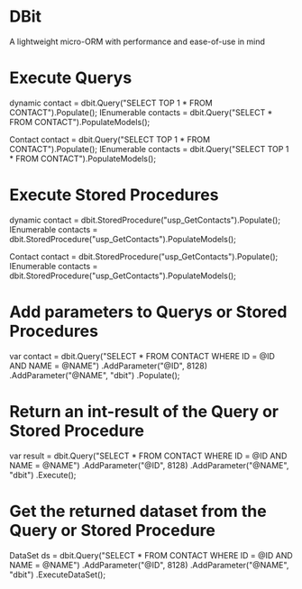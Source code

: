 DBit
====

A lightweight micro-ORM with performance and ease-of-use in mind


Execute Querys
==
dynamic contact = dbit.Query("SELECT TOP 1 * FROM CONTACT").Populate();
IEnumerable<dynamic> contacts = dbit.Query("SELECT * FROM CONTACT").PopulateModels();

Contact contact = dbit.Query("SELECT TOP 1 * FROM CONTACT").Populate<Contact>();
IEnumerable<Contact> contacts = dbit.Query("SELECT TOP 1 * FROM CONTACT").PopulateModels<Contact>();

Execute Stored Procedures
==
dynamic contact = dbit.StoredProcedure("usp_GetContacts").Populate();
IEnumerable<dynamic> contacts = dbit.StoredProcedure("usp_GetContacts").PopulateModels();

Contact contact = dbit.StoredProcedure("usp_GetContacts").Populate<Contact>();
IEnumerable<Contact> contacts = dbit.StoredProcedure("usp_GetContacts").PopulateModels<Contact>();

Add parameters to Querys or Stored Procedures
===
var contact = dbit.Query("SELECT * FROM CONTACT WHERE ID = @ID AND NAME = @NAME")
                    .AddParameter("@ID", 8128)
                    .AddParameter("@NAME", "dbit")
                    .Populate<Contact>();

Return an int-result of the Query or Stored Procedure
===
var result = dbit.Query("SELECT * FROM CONTACT WHERE ID = @ID AND NAME = @NAME")
                    .AddParameter("@ID", 8128)
                    .AddParameter("@NAME", "dbit")
                    .Execute();

Get the returned dataset from the Query or Stored Procedure
===
DataSet ds = dbit.Query("SELECT * FROM CONTACT WHERE ID = @ID AND NAME = @NAME")
                    .AddParameter("@ID", 8128)
                    .AddParameter("@NAME", "dbit")
                    .ExecuteDataSet();
